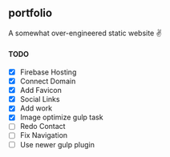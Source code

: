 ## portfolio

A somewhat over-engineered static website ✌️

#### TODO

* [x] Firebase Hosting
* [x] Connect Domain
* [x] Add Favicon
* [x] Social Links
* [x] Add work
* [x] Image optimize gulp task
* [ ] Redo Contact
* [ ] Fix Navigation
* [ ] Use newer gulp plugin